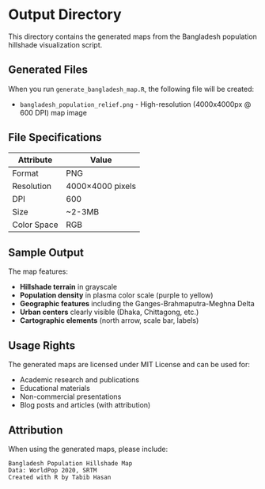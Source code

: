 # Output Directory

This directory contains the generated maps from the Bangladesh population hillshade visualization script.

## Generated Files

When you run `generate_bangladesh_map.R`, the following file will be created:

- `bangladesh_population_relief.png` - High-resolution (4000x4000px @ 600 DPI) map image

## File Specifications

| Attribute | Value |
|-----------|-------|
| Format | PNG |
| Resolution | 4000×4000 pixels |
| DPI | 600 |
| Size | ~2-3MB |
| Color Space | RGB |

## Sample Output

The map features:
- **Hillshade terrain** in grayscale
- **Population density** in plasma color scale (purple to yellow)
- **Geographic features** including the Ganges-Brahmaputra-Meghna Delta
- **Urban centers** clearly visible (Dhaka, Chittagong, etc.)
- **Cartographic elements** (north arrow, scale bar, labels)

## Usage Rights

The generated maps are licensed under MIT License and can be used for:
- Academic research and publications
- Educational materials
- Non-commercial presentations
- Blog posts and articles (with attribution)

## Attribution

When using the generated maps, please include:
```
Bangladesh Population Hillshade Map
Data: WorldPop 2020, SRTM
Created with R by Tabib Hasan
```